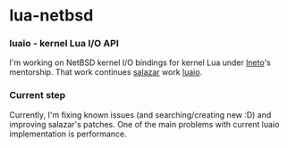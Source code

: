 # lua-netbsd

### luaio - kernel Lua I/O API

I'm working on NetBSD kernel I/O bindings for kernel Lua under [lneto](https://github.com/lneto)'s mentorship.
That work continues [salazar](https://github.com/salazar) work [luaio](https://github.com/salazar/luaio).

### Current step
Currently, I'm fixing known issues (and searching/creating new :D) and improving salazar's patches.
One of the main problems with current luaio implementation is performance.
